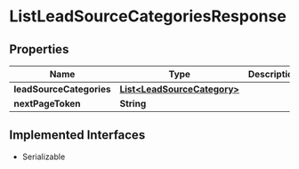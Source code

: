 

# ListLeadSourceCategoriesResponse


## Properties

| Name | Type | Description | Notes |
|------------ | ------------- | ------------- | -------------|
|**leadSourceCategories** | [**List&lt;LeadSourceCategory&gt;**](LeadSourceCategory.md) |  |  [optional] |
|**nextPageToken** | **String** |  |  [optional] |


## Implemented Interfaces

* Serializable


